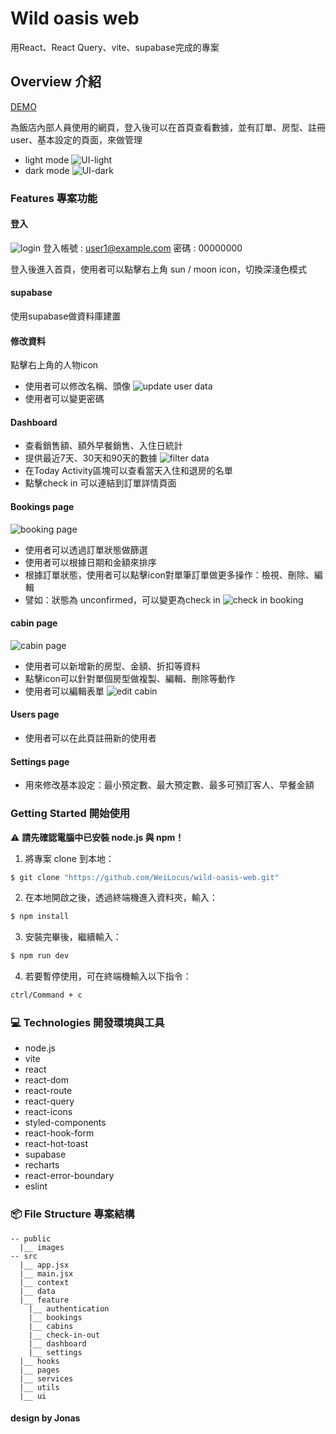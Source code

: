 Wild oasis web
==

用React、React Query、vite、supabase完成的專案 
##  Overview 介紹
[DEMO](https://weilocus.github.io/wild-oasis-web/)

為飯店內部人員使用的網頁，登入後可以在首頁查看數據，並有訂單、房型、註冊user、基本設定的頁面，來做管理
- light mode
![UI-light](./public/image/demo_home%20page.png)
- dark mode
![UI-dark](./public/image/demo_home%20page%20dark.png)

### Features 專案功能
#### 登入
![login](./public/image/demo_login%20page.png)
登入帳號 : user1@example.com
密碼 : 00000000

登入後進入首頁，使用者可以點擊右上角 sun / moon icon，切換深淺色模式

#### supabase 
使用supabase做資料庫建置

#### 修改資料
點擊右上角的人物icon
- 使用者可以修改名稱、頭像
![update user data](./public/image/demo_update%20name%20and%20avatar.gif)
- 使用者可以變更密碼

#### Dashboard 
- 查看銷售額、額外早餐銷售、入住日統計
- 提供最近7天、30天和90天的數據
![filter data](./public/image/demo_filter%20data.gif)
- 在Today Activity區塊可以查看當天入住和退房的名單
- 點擊check in 可以連結到訂單詳情頁面

#### Bookings page
![booking page](./public/image/demo_booking%20data.png)
- 使用者可以透過訂單狀態做篩選
- 使用者可以根據日期和金額來排序
- 根據訂單狀態，使用者可以點擊icon對單筆訂單做更多操作：檢視、刪除、編輯
- 譬如：狀態為 unconfirmed，可以變更為check in 
![check in booking](./public/image/demo_check%20in%20booking.gif)

#### cabin page
![cabin page](./public/image/demo_cabin%20page.png)
- 使用者可以新增新的房型、金額、折扣等資料
- 點擊icon可以針對單個房型做複製、編輯、刪除等動作
- 使用者可以編輯表單
![edit cabin](./public/image/demo_edit%20cabin.gif)

#### Users page
- 使用者可以在此頁註冊新的使用者

#### Settings page
- 用來修改基本設定：最小預定數、最大預定數、最多可預訂客人、早餐金額


###  Getting Started 開始使用

⚠️ **請先確認電腦中已安裝 node.js 與 npm！**

1. 將專案 clone 到本地：

```bash
$ git clone "https://github.com/WeiLocus/wild-oasis-web.git"
```

2. 在本地開啟之後，透過終端機進入資料夾，輸入：

```bash
$ npm install
```

3. 安裝完畢後，繼續輸入：

```bash
$ npm run dev
```

4. 若要暫停使用，可在終端機輸入以下指令：

```bash
ctrl/Command + c
```

### 💻 Technologies 開發環境與工具

- node.js 
- vite 
- react
- react-dom 
- react-route
- react-query
- react-icons
- styled-components
- react-hook-form
- react-hot-toast
- supabase
- recharts
- react-error-boundary
- eslint

### 📦 File Structure 專案結構

```
-- public
  |__ images
-- src
  |__ app.jsx
  |__ main.jsx
  |__ context
  |__ data
  |__ feature
    |__ authentication
    |__ bookings
    |__ cabins
    |__ check-in-out
    |__ dashboard
    |__ settings
  |__ hooks
  |__ pages
  |__ services
  |__ utils
  |__ ui
```
#### design by Jonas 